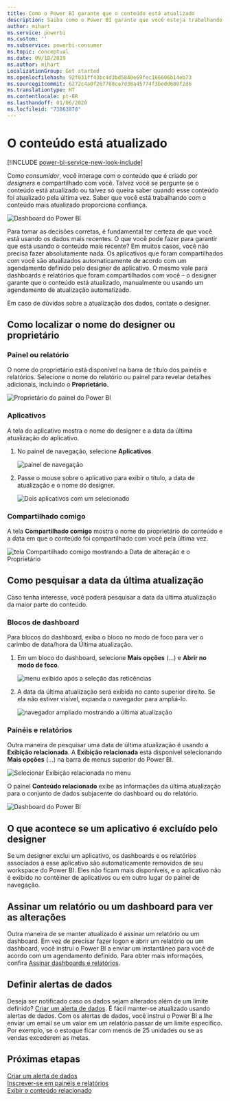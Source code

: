 ```yaml
---
title: Como o Power BI garante que o conteúdo está atualizado
description: Saiba como o Power BI garante que você esteja trabalhando com a última versão dos dados, do relatório, do dashboard e do aplicativo.
author: mihart
ms.service: powerbi
ms.custom: ''
ms.subservice: powerbi-consumer
ms.topic: conceptual
ms.date: 09/18/2019
ms.author: mihart
LocalizationGroup: Get started
ms.openlocfilehash: 92f031ff43bc4d3bd5840e69fec166606b14eb73
ms.sourcegitcommit: 6272c4a0f267708ca7d38a45774f3bedd680f2d6
ms.translationtype: HT
ms.contentlocale: pt-BR
ms.lasthandoff: 01/06/2020
ms.locfileid: "73863878"
---
```

# <a name="your-content-is-up-to-date"></a>O conteúdo está atualizado

[!INCLUDE [power-bi-service-new-look-include](../includes/power-bi-service-new-look-include.md)]

Como *consumidor*, você interage com o conteúdo que é criado por *designers* e compartilhado com você. Talvez você se pergunte se o conteúdo está atualizado ou talvez só queira saber quando esse conteúdo foi atualizado pela última vez. Saber que você está trabalhando com o conteúdo mais atualizado proporciona confiança.  
 
![Dashboard do Power BI](media/end-user-fresh/power-bi-dashboards.png)


Para tomar as decisões corretas, é fundamental ter certeza de que você está usando os dados mais recentes. O que você pode fazer para garantir que está usando o conteúdo mais recente? Em muitos casos, você não precisa fazer absolutamente nada. Os aplicativos que foram compartilhados com você são atualizados automaticamente de acordo com um agendamento definido pelo designer de aplicativo. O mesmo vale para dashboards e relatórios que foram compartilhados com você – o designer garante que o conteúdo está atualizado, manualmente ou usando um agendamento de atualização automatizado.  

Em caso de dúvidas sobre a atualização dos dados, contate o designer.

## <a name="how-to-locate-the-name-of-the-designer-or-owner"></a>Como localizar o nome do designer ou proprietário

### <a name="dashboard-or-report"></a>Painel ou relatório

O nome do proprietário está disponível na barra de título dos painéis e relatórios. Selecione o nome do relatório ou painel para revelar detalhes adicionais, incluindo o **Proprietário**.

![Proprietário do painel do Power BI](media/end-user-fresh/power-bi-owner.png)


### <a name="apps"></a>Aplicativos

A tela do aplicativo mostra o nome do designer e a data da última atualização do aplicativo.  

1. No painel de navegação, selecione **Aplicativos**.

    ![painel de navegação](media/end-user-fresh/power-bi-nav-app.png)



2. Passe o mouse sobre o aplicativo para exibir o título, a data de atualização e o nome do designer. 

    ![Dois aplicativos com um selecionado](media/end-user-fresh/power-bi-app.png)


### <a name="shared-with-me"></a>Compartilhado comigo
A tela **Compartilhado comigo** mostra o nome do proprietário do conteúdo e a data em que o conteúdo foi compartilhado com você pela última vez.

![tela Compartilhado comigo mostrando a Data de alteração e o Proprietário](media/end-user-fresh/power-bi-share.png) 


## <a name="how-to-look-up-the-last-refresh-date"></a>Como pesquisar a data da última atualização
Caso tenha interesse, você poderá pesquisar a data da última atualização da maior parte do conteúdo. 

### <a name="dashboard-tiles"></a>Blocos de dashboard
Para blocos do dashboard, exiba o bloco no modo de foco para ver o carimbo de data/hora da Última atualização.

1. Em um bloco do dashboard, selecione **Mais opções** (...) e **Abrir no modo de foco**.

    ![menu exibido após a seleção das reticências](media/end-user-fresh/power-bi-focus-mode.png)

2. A data da última atualização será exibida no canto superior direito. Se ela não estiver visível, expanda o navegador para ampliá-lo. 

    ![navegador ampliado mostrando a última atualização](media/end-user-fresh/power-bi-last-refresh2.png)

### <a name="dashboards-and-reports"></a>Painéis e relatórios
Outra maneira de pesquisar uma data de última atualização é usando a **Exibição relacionada**.  A **Exibição relacionada** está disponível selecionando **Mais opções** (...) na barra de menus superior do Power BI.

![Selecionar Exibição relacionada no menu](media/end-user-fresh/power-bi-view-related-dropdown.png)

O painel **Conteúdo relacionado** exibe as informações da última atualização para o conjunto de dados subjacente do dashboard ou do relatório.

![Dashboard do Power BI](media/end-user-fresh/power-bi-refresh.png)

## <a name="what-happens-if-an-app-is-deleted-by-the-designer"></a>O que acontece se um aplicativo é excluído pelo designer

Se um designer exclui um aplicativo, os dashboards e os relatórios associados a esse aplicativo são automaticamente removidos de seu workspace do Power BI. Eles não ficam mais disponíveis, e o aplicativo não é exibido no contêiner de aplicativos ou em outro lugar do painel de navegação.


## <a name="subscribe-to-see-changes"></a>Assinar um relatório ou um dashboard para ver as alterações
Outra maneira de se manter atualizado é assinar um relatório ou um dashboard. Em vez de precisar fazer logon e abrir um relatório ou um dashboard, você instrui o Power BI a enviar um instantâneo para você de acordo com um agendamento definido.  Para obter mais informações, confira [Assinar dashboards e relatórios](end-user-subscribe.md).

## <a name="set-data-alerts"></a>Definir alertas de dados
Deseja ser notificado caso os dados sejam alterados além de um limite definido? [Criar um alerta de dados](end-user-alerts.md).  É fácil manter-se atualizado usando alertas de dados. Com os alertas de dados, você instrui o Power BI a lhe enviar um email se um valor em um relatório passar de um limite específico.  Por exemplo, se o estoque ficar com menos de 25 unidades ou se as vendas excederem as metas.  

## <a name="next-steps"></a>Próximas etapas
[Criar um alerta de dados](end-user-alerts.md)    
[Inscrever-se em painéis e relatórios](end-user-subscribe.md)    
[Exibir o conteúdo relacionado](end-user-related.md)    
